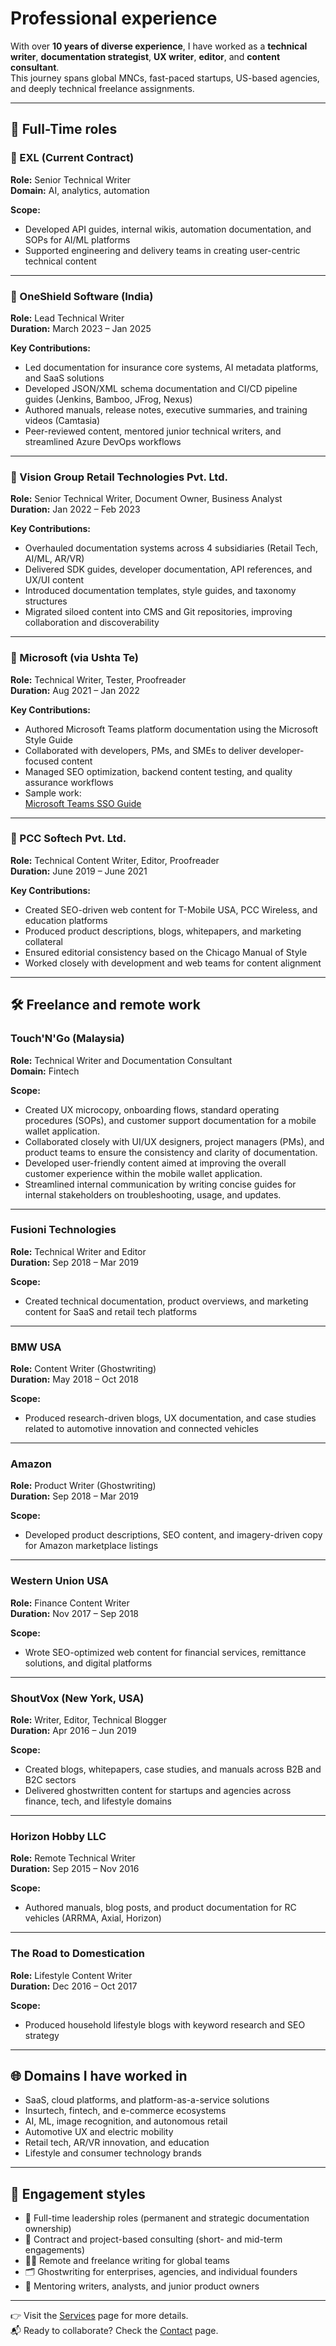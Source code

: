 # Professional experience

With over **10 years of diverse experience**, I have worked as a **technical writer**, **documentation strategist**, **UX writer**, **editor**, and **content consultant**.  
This journey spans global MNCs, fast-paced startups, US-based agencies, and deeply technical freelance assignments.

---

## 🧱 Full-Time roles

### 🏢 EXL (Current Contract)
**Role:** Senior Technical Writer  
**Domain:** AI, analytics, automation  

**Scope:**
- Developed API guides, internal wikis, automation documentation, and SOPs for AI/ML platforms
- Supported engineering and delivery teams in creating user-centric technical content

---

### 🏢 OneShield Software (India)
**Role:** Lead Technical Writer  
**Duration:** March 2023 – Jan 2025  

**Key Contributions:**
- Led documentation for insurance core systems, AI metadata platforms, and SaaS solutions
- Developed JSON/XML schema documentation and CI/CD pipeline guides (Jenkins, Bamboo, JFrog, Nexus)
- Authored manuals, release notes, executive summaries, and training videos (Camtasia)
- Peer-reviewed content, mentored junior technical writers, and streamlined Azure DevOps workflows

---

### 🏢 Vision Group Retail Technologies Pvt. Ltd.
**Role:** Senior Technical Writer, Document Owner, Business Analyst  
**Duration:** Jan 2022 – Feb 2023  

**Key Contributions:**
- Overhauled documentation systems across 4 subsidiaries (Retail Tech, AI/ML, AR/VR)
- Delivered SDK guides, developer documentation, API references, and UX/UI content
- Introduced documentation templates, style guides, and taxonomy structures
- Migrated siloed content into CMS and Git repositories, improving collaboration and discoverability

---

### 🏢 Microsoft (via Ushta Te)
**Role:** Technical Writer, Tester, Proofreader  
**Duration:** Aug 2021 – Jan 2022  

**Key Contributions:**
- Authored Microsoft Teams platform documentation using the Microsoft Style Guide
- Collaborated with developers, PMs, and SMEs to deliver developer-focused content
- Managed SEO optimization, backend content testing, and quality assurance workflows
- Sample work:  
  [Microsoft Teams SSO Guide](https://docs.microsoft.com/en-us/microsoftteams/platform/bots/how-to/authentication/auth-aad-sso-bots)

---

### 🏢 PCC Softech Pvt. Ltd.
**Role:** Technical Content Writer, Editor, Proofreader  
**Duration:** June 2019 – June 2021  

**Key Contributions:**
- Created SEO-driven web content for T-Mobile USA, PCC Wireless, and education platforms
- Produced product descriptions, blogs, whitepapers, and marketing collateral
- Ensured editorial consistency based on the Chicago Manual of Style
- Worked closely with development and web teams for content alignment

---

## 🛠️ Freelance and remote work

### Touch'N'Go (Malaysia)  
**Role:** Technical Writer and Documentation Consultant  
**Domain:** Fintech  

**Scope:**
- Created UX microcopy, onboarding flows, standard operating procedures (SOPs), and customer support documentation for a mobile wallet application.
- Collaborated closely with UI/UX designers, project managers (PMs), and product teams to ensure the consistency and clarity of documentation.
- Developed user-friendly content aimed at improving the overall customer experience within the mobile wallet application.
- Streamlined internal communication by writing concise guides for internal stakeholders on troubleshooting, usage, and updates.

---

### Fusioni Technologies
**Role:** Technical Writer and Editor  
**Duration:** Sep 2018 – Mar 2019  

**Scope:**
- Created technical documentation, product overviews, and marketing content for SaaS and retail tech platforms

---

### BMW USA
**Role:** Content Writer (Ghostwriting)  
**Duration:** May 2018 – Oct 2018  

**Scope:**
- Produced research-driven blogs, UX documentation, and case studies related to automotive innovation and connected vehicles

---

### Amazon
**Role:** Product Writer (Ghostwriting)  
**Duration:** Sep 2018 – Mar 2019  

**Scope:**
- Developed product descriptions, SEO content, and imagery-driven copy for Amazon marketplace listings

---

### Western Union USA
**Role:** Finance Content Writer  
**Duration:** Nov 2017 – Sep 2018  

**Scope:**
- Wrote SEO-optimized web content for financial services, remittance solutions, and digital platforms

---

### ShoutVox (New York, USA)
**Role:** Writer, Editor, Technical Blogger  
**Duration:** Apr 2016 – Jun 2019  

**Scope:**
- Created blogs, whitepapers, case studies, and manuals across B2B and B2C sectors
- Delivered ghostwritten content for startups and agencies across finance, tech, and lifestyle domains

---

### Horizon Hobby LLC
**Role:** Remote Technical Writer  
**Duration:** Sep 2015 – Nov 2016  

**Scope:**
- Authored manuals, blog posts, and product documentation for RC vehicles (ARRMA, Axial, Horizon)

---

### The Road to Domestication
**Role:** Lifestyle Content Writer  
**Duration:** Dec 2016 – Oct 2017  

**Scope:**
- Produced household lifestyle blogs with keyword research and SEO strategy

---


## 🌐 Domains I have worked in

- SaaS, cloud platforms, and platform-as-a-service solutions  
- Insurtech, fintech, and e-commerce ecosystems  
- AI, ML, image recognition, and autonomous retail  
- Automotive UX and electric mobility  
- Retail tech, AR/VR innovation, and education  
- Lifestyle and consumer technology brands  

---

## 🤝 Engagement styles

- 🔧 Full-time leadership roles (permanent and strategic documentation ownership)  
- 📄 Contract and project-based consulting (short- and mid-term engagements)  
- 🧑‍💻 Remote and freelance writing for global teams  
- 🗂️ Ghostwriting for enterprises, agencies, and individual founders  
- 🧠 Mentoring writers, analysts, and junior product owners

---

👉 Visit the [Services](services.md) page for more details.  
📬 Ready to collaborate? Check the [Contact](contact.md) page.

